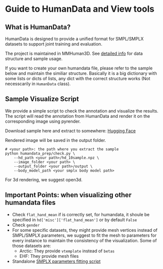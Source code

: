 Guide to HumanData and View tools
========================

**What is HumanData?**
- 
HumanData is designed to provide a unified format for SMPL/SMPLX datasets to support joint training and evaluation.

The project is maintained in MMHuman3D.
See [detailed info](https://github.com/open-mmlab/mmhuman3d/blob/convertors/docs/human_data.md) for data structure and sample usage.

If you want to create your own humandata file, please refer to the sample below and maintain the similiar structure. Basically it is a big dictionary with some lists or dicts of lists, any dict with the correct structure works (Not necesscarily in `HumanData` class).

**Sample Visualize Script**
- 
We provide a simple script to check the annotation and visualize the results. The script will read the annotation from HumanData and render it on the corresponding image using pyrender.

Download sample here and extract to somewhere: [Hugging Face](https://huggingface.co/waanqii/SMPLest-X/resolve/main/hd_sample_SMPLestX.zip?download=true)

Rendered image will be saved in the output folder.
```
# <your path>: the path where you extract the sample
python humandata_prep/check.py \ 
    --hd_path <your path>/hd_10sample.npz \ 
    --image_folder <your path> \ 
    --output_folder <your path>/output \ 
    --body_model_path <your smplx body model path>
```
For 3d rendering, we suggest open3d.

**Important Points: when visualizing other humandata files** 
-
- Check `flat_hand_mean` if is correctly set, for humandata, it shoule be specified in `hd['misc']['flat_hand_mean']` or by default `False`
- Check `gender`
- For some specific datasets, they might provide mesh vertices instead of SMPL/SMPLX parameters, we suggest to fit the mesh to parameters for every instance to maintain the consistency of the visualization. Some of those datasets are:
    - Arctic: They provide `vtemplate` instead of `betas`
    - EHF: They provide mesh files
- Standalone [SMPLX parameters fitting script](https://github.com/open-mmlab/mmhuman3d/blob/convertors/tools/preprocess/fit_shape2smplx.py)
 


